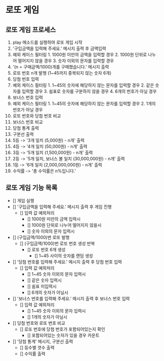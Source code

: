 # 로또 게임

## 로또 게임 프로세스

1. play 메소드를 실행하여 로또 게임 시작
2. '구입금액을 입력해 주세요.' 메시지 출력 후 금액입력
  1. 예외 케이스 필터링
    1. 1000원 미만의 금액을 입력할 경우
    2. 1000원 단위로 나누어 떨어지지 않을 경우
    3. 숫자 이외의 문자를 입력할 경우
3. '(n = 구매금액/1000)개를 구매했습니다.' 메시지 출력
4. 로또 번호 n개 발행 (1~45까지 중복되지 않는 숫자 6개)
5. 당첨 번호 입력
  1. 예외 케이스 필터링
    1. 1~45의 숫자에 해당하지 않는 문자를 입력할 경우
    2. 같은 숫자를 입력할 경우
    3. 쉼표로 숫자를 구분하지 않을 경우
    4. 6개의 번호가 아닐 경우
6. 보너스 번호 입력
  1. 예외 케이스 필터링
    1. 1~45의 숫자에 해당하지 않는 문자를 입력할 경우
    2. 1개의 번호가 아닐 경우
7. 로또 번호와 당첨 번호 비교
8. 보너스 번호 비교
9. 당첨 통계 출력
  1. 구분선 출력
  2. 5등 -> '3개 일치 (5,000원) - n개' 출력
  3. 4등 -> '4개 일치 (50,000원) - n개' 출력
  4. 3등 -> '5개 일치 (1,500,000원) - n개' 출력
  5. 2등 -> '5개 일치, 보너스 볼 일치 (30,000,000원) - n개' 출력
  6. 1등 -> '6개 일치 (2,000,000,000원) - n개' 출력
  7. 수익률 -> '총 수익률은 n%입니다.'

## 로또 게임 기능 목록
- [] 게임 실행
- [] '구입금액을 입력해 주세요.' 메시지 출력 후 게임 진행
  - [] 입력 값 예외처리
    - [] 1000원 미만의 금액 입력시
    - [] 1000원 단위로 나누어 떨어지지 않을시
    - [] 숫자 이외의 문자 입력시
- [] (구입금액/1000)번 로또 발행
  - [] (구입금액/1000)번 로또 번호 생성 반복
    - [] 로또 번호 6개 생성
      - [] 1~45 사이의 숫자를 랜덤 생성
- [] '당첨 번호를 입력해 주세요.' 메시지 출력 후 당첨 번호 입력
  - [] 입력 값 예외처리
    - [] 1~45 숫자 이외의 문자 입력시
    - [] 같은 숫자 입력시
    - [] 쉼표 미입력시
    - [] 6개의 숫자가 아닐시
- [] '보너스 번호를 입력해 주세요.' 메시지 출력 후 보너스 번호 입력
  - [] 입력 값 예외처리
    - [] 1~45 숫자 이외의 문자 입력시
    - [] 1개의 숫자가 아닐시
- [] 당첨 번호와 로또 번호 비교
  - [] 로또 번호에 당첨 번호가 포함되어있는지 확인
    - [] 포함되어있는 숫자가 있을 경우 카운트
- [] '당첨 통계' 메시지, 구분선 출력
  - [] 등수별 갯수 출력
  - [] 수익률 출력